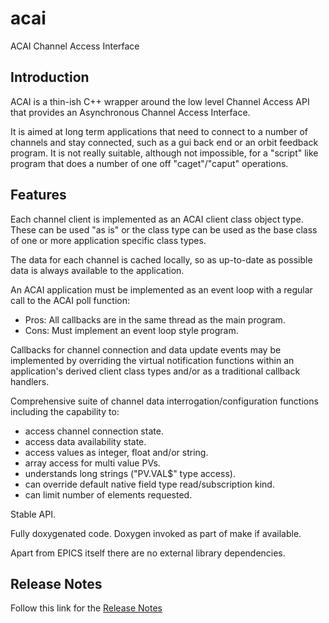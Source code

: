 # acai

ACAI Channel Access Interface

## Introduction

ACAI is a thin-ish C++ wrapper around the low level Channel Access API
that provides an Asynchronous Channel Access Interface.

It is aimed at long term applications that need to connect to a number of
channels and stay connected, such as a gui back end or an orbit feedback
program.  It is not really suitable, although not impossible, for a "script"
like program that does a number of one off "caget"/"caput" operations.

## Features

Each channel client is implemented as an ACAI client class object type.
These can be used "as is" or the class type can be used as the base class of
one or more application specific class types.

The data for each channel is cached locally, so as up-to-date as possible data
is always available to the application.

An ACAI application must be implemented as an event loop with a regular call
to the ACAI poll function:
* Pros: All callbacks are in the same thread as the main program.
* Cons: Must implement an event loop style program.

Callbacks for channel connection and data update events may be implemented by
overriding the virtual notification functions within an application's derived
client class types and/or as a traditional callback handlers.

Comprehensive suite of channel data interrogation/configuration functions
including the capability to:
* access channel connection state.
* access data availability state.
* access values as integer, float and/or string.
* array access for multi value PVs.
* understands long strings ("PV.VAL$" type access).
* can override default native field type read/subscription kind.
* can limit number of elements requested.

Stable API.

Fully doxygenated code. Doxygen invoked as part of make if available.

Apart from EPICS itself there are no external library dependencies.

## Release Notes

Follow this link for the 
[Release Notes](https://github.com/andrewstarritt/acai/blob/master/documentation/release_notes.md)

